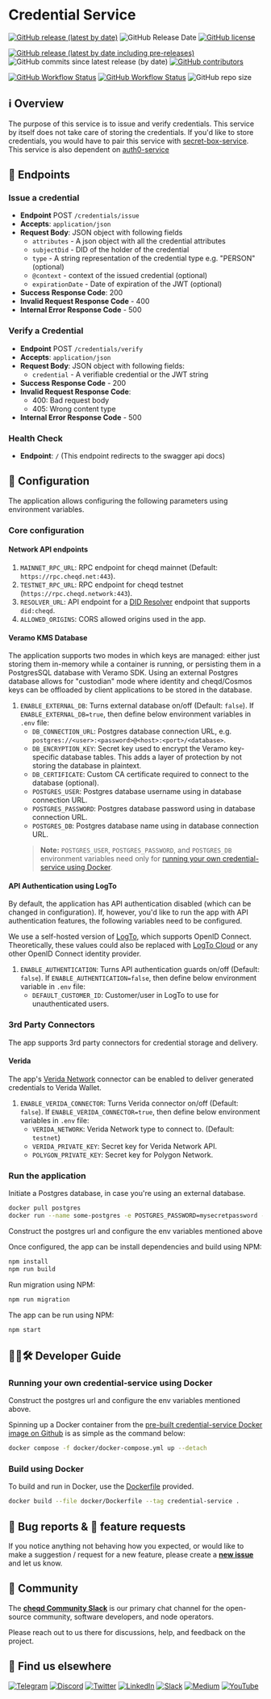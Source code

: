 # Credential Service

[![GitHub release (latest by date)](https://img.shields.io/github/v/release/cheqd/credential-service?color=green&label=stable%20release&style=flat-square)](https://github.com/cheqd/credential-service/releases/latest) ![GitHub Release Date](https://img.shields.io/github/release-date/cheqd/credential-service?color=green&style=flat-square) [![GitHub license](https://img.shields.io/github/license/cheqd/credential-service?color=blue&style=flat-square)](https://github.com/cheqd/credential-service/blob/main/LICENSE)

[![GitHub release (latest by date including pre-releases)](https://img.shields.io/github/v/release/cheqd/credential-service?include_prereleases&label=dev%20release&style=flat-square)](https://github.com/cheqd/credential-service/releases/) ![GitHub commits since latest release (by date)](https://img.shields.io/github/commits-since/cheqd/credential-service/latest?style=flat-square) [![GitHub contributors](https://img.shields.io/github/contributors/cheqd/credential-service?label=contributors%20%E2%9D%A4%EF%B8%8F&style=flat-square)](https://github.com/cheqd/credential-service/graphs/contributors)

[![GitHub Workflow Status](https://img.shields.io/github/actions/workflow/status/cheqd/credential-service/dispatch.yml?label=workflows&style=flat-square)](https://github.com/cheqd/credential-service/actions/workflows/dispatch.yml) [![GitHub Workflow Status](https://img.shields.io/github/actions/workflow/status/cheqd/credential-service/codeql.yml?label=CodeQL&style=flat-square)](https://github.com/cheqd/credential-service/actions/workflows/codeql.yml) ![GitHub repo size](https://img.shields.io/github/repo-size/cheqd/credential-service?style=flat-square)

## ℹ️ Overview

The purpose of this service is to issue and verify credentials. This service by itself does not take care of storing the credentials. If you'd like to store credentials, you would have to pair this service with [secret-box-service](https://github.com/cheqd/secret-box-service.git). This service is also dependent on [auth0-service](https://github.com/cheqd/auth0-service)

## 📖 Endpoints

### Issue a credential

- **Endpoint** POST `/credentials/issue`
- **Accepts**: `application/json`
- **Request Body**: JSON object with following fields
  - `attributes` - A json object with all the credential attributes
  - `subjectDid` - DID of the holder of the credential
  - `type` - A string representation of the credential type e.g. "PERSON" (optional)
  - `@context` - context of the issued credential (optional)
  - `expirationDate` - Date of expiration of the JWT (optional)
- **Success Response Code**: 200
- **Invalid Request Response Code** - 400
- **Internal Error Response Code** - 500

### Verify a Credential

- **Endpoint** POST `/credentials/verify`
- **Accepts**: `application/json`
- **Request Body**: JSON object with following fields:
  - `credential` - A verifiable credential or the JWT string
- **Success Response Code** - 200
- **Invalid Request Response Code**:
  - 400: Bad request body
  - 405: Wrong content type
- **Internal Error Response Code** - 500

### Health Check

- **Endpoint**: `/` (This endpoint redirects to the swagger api docs)

## 🔧 Configuration

The application allows configuring the following parameters using environment variables.

### Core configuration

#### Network API endpoints

1. `MAINNET_RPC_URL`: RPC endpoint for cheqd mainnet (Default: `https://rpc.cheqd.net:443`).
2. `TESTNET_RPC_URL`: RPC endpoint for cheqd testnet (`https://rpc.cheqd.network:443`).
3. `RESOLVER_URL`: API endpoint for a [DID Resolver](https://github.com/cheqd/did-resolver) endpoint that supports `did:cheqd`.
4. `ALLOWED_ORIGINS`: CORS allowed origins used in the app.

#### Veramo KMS Database

The application supports two modes in which keys are managed: either just storing them in-memory while a container is running, or persisting them in a PostgresSQL database with Veramo SDK. Using an external Postgres database allows for "custodian" mode where identity and cheqd/Cosmos keys can be offloaded by client applications to be stored in the database.

1. `ENABLE_EXTERNAL_DB`: Turns external database on/off (Default: `false`). If `ENABLE_EXTERNAL_DB=true`, then define below environment variables in `.env` file:
    - `DB_CONNECTION_URL`: Postgres database connection URL, e.g. `postgres://<user>:<password>@<host>:<port>/<database>`.
    - `DB_ENCRYPTION_KEY`: Secret key used to encrypt the Veramo key-specific database tables. This adds a layer of protection by not storing the database in plaintext.
    - `DB_CERTIFICATE`: Custom CA certificate required to connect to the database (optional).
    - `POSTGRES_USER`: Postgres database username using in database connection URL.
    - `POSTGRES_PASSWORD`: Postgres database password using in database connection URL.
    - `POSTGRES_DB`: Postgres database name using in database connection URL.
    > **Note:** `POSTGRES_USER`, `POSTGRES_PASSWORD`, and `POSTGRES_DB` environment variables need only for [running your own credential-service using Docker](#running-your-own-credential-service-using-docker).

#### API Authentication using LogTo

By default, the application has API authentication disabled (which can be changed in configuration). If, however, you'd like to run the app with API authentication features, the following variables need to be configured.

We use a self-hosted version of [LogTo](https://logto.io/), which supports OpenID Connect. Theoretically, these values could also be replaced with [LogTo Cloud](http://cloud.logto.io/) or any other OpenID Connect identity provider.

1. `ENABLE_AUTHENTICATION`: Turns API authentication guards on/off (Default: `false`). If `ENABLE_AUTHENTICATION=false`, then define below environment variable in `.env` file:
    - `DEFAULT_CUSTOMER_ID`: Customer/user in LogTo to use for unauthenticated users.

### 3rd Party Connectors

The app supports 3rd party connectors for credential storage and delivery.

#### Verida

The app's [Verida Network](https://www.verida.network/) connector can be enabled to deliver generated credentials to Verida Wallet.

1. `ENABLE_VERIDA_CONNECTOR`: Turns Verida connector on/off (Default: `false`). If `ENABLE_VERIDA_CONNECTOR=true`, then define below environment variables in `.env` file:
    - `VERIDA_NETWORK`: Verida Network type to connect to. (Default: `testnet`)
    - `VERIDA_PRIVATE_KEY`: Secret key for Verida Network API.
    - `POLYGON_PRIVATE_KEY`: Secret key for Polygon Network.

### Run the application

Initiate a Postgres database, in case you're using an external database.

```bash
docker pull postgres
docker run --name some-postgres -e POSTGRES_PASSWORD=mysecretpassword -d postgres
```

Construct the postgres url and configure the env variables mentioned above

Once configured, the app can be install dependencies and build using NPM:

```bash
npm install
npm run build
```

Run migration using NPM:

```bash
npm run migration
```

The app can be run using NPM:

```bash
npm start
```

## 🧑‍💻🛠 Developer Guide

### Running your own credential-service using Docker

Construct the postgres url and configure the env variables mentioned above.

Spinning up a Docker container from the [pre-built credential-service Docker image on Github](https://github.com/cheqd/credential-service/pkgs/container/credential-service) is as simple as the command below:

```bash
docker compose -f docker/docker-compose.yml up --detach
```

### Build using Docker

To build and run in Docker, use the [Dockerfile](docker/Dockerfile) provided.

```bash
docker build --file docker/Dockerfile --tag credential-service .
```

## 🐞 Bug reports & 🤔 feature requests

If you notice anything not behaving how you expected, or would like to make a suggestion / request for a new feature, please create a [**new issue**](https://github.com/cheqd/credential-service/issues/new/choose) and let us know.

## 💬 Community

The [**cheqd Community Slack**](http://cheqd.link/join-cheqd-slack) is our primary chat channel for the open-source community, software developers, and node operators.

Please reach out to us there for discussions, help, and feedback on the project.

## 🙋 Find us elsewhere

[![Telegram](https://img.shields.io/badge/Telegram-2CA5E0?style=for-the-badge\&logo=telegram\&logoColor=white)](https://t.me/cheqd) [![Discord](https://img.shields.io/badge/Discord-7289DA?style=for-the-badge\&logo=discord\&logoColor=white)](http://cheqd.link/discord-github) [![Twitter](https://img.shields.io/badge/Twitter-1DA1F2?style=for-the-badge\&logo=twitter\&logoColor=white)](https://twitter.com/intent/follow?screen\_name=cheqd\_io) [![LinkedIn](https://img.shields.io/badge/LinkedIn-0077B5?style=for-the-badge\&logo=linkedin\&logoColor=white)](http://cheqd.link/linkedin) [![Slack](https://img.shields.io/badge/Slack-4A154B?style=for-the-badge\&logo=slack\&logoColor=white)](http://cheqd.link/join-cheqd-slack) [![Medium](https://img.shields.io/badge/Medium-12100E?style=for-the-badge\&logo=medium\&logoColor=white)](https://blog.cheqd.io) [![YouTube](https://img.shields.io/badge/YouTube-FF0000?style=for-the-badge\&logo=youtube\&logoColor=white)](https://www.youtube.com/channel/UCBUGvvH6t3BAYo5u41hJPzw/)
